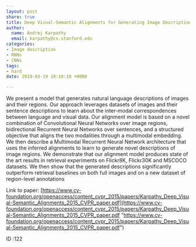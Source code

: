 ```yaml
---
layout: post
share: true
title: Deep Visual-Semantic Alignments for Generating Image Descriptions
author:
  name: Andrej Karpathy
  email: karpathy@cs.stanford.edu
categories:
- Image description
- RNNs
- CNNs
tags:
- hard
date: 2019-03-19 10:10:19 +0000

---
```

We present a model that generates natural language descriptions of images and their regions. Our approach leverages datasets of images and their sentence descriptions to learn about the inter-modal correspondences between language and visual data. Our alignment model is based on a novel combination of Convolutional Neural Networks over image regions, bidirectional Recurrent Neural Networks over sentences, and a structured objective that aligns the two modalities through a multimodal embedding. We then describe a Multimodal Recurrent Neural Network architecture that uses the inferred alignments to learn to generate novel descriptions of image regions. We demonstrate that our alignment model produces state of the art results in retrieval experiments on Flickr8K, Flickr30K and MSCOCO datasets. We then show that the generated descriptions significantly outperform retrieval baselines on both full images and on a new dataset of region-level annotations

Link to paper: [https://www.cv-foundation.org/openaccess/content_cvpr_2015/papers/Karpathy_Deep_Visual-Semantic_Alignments_2015_CVPR_paper.pdf](https://www.cv-foundation.org/openaccess/content_cvpr_2015/papers/Karpathy_Deep_Visual-Semantic_Alignments_2015_CVPR_paper.pdf "https://www.cv-foundation.org/openaccess/content_cvpr_2015/papers/Karpathy_Deep_Visual-Semantic_Alignments_2015_CVPR_paper.pdf")

ID :122